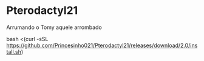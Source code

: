 # Pterodactyl21
Arrumando o Tomy aquele arrombado



bash <(curl -sSL https://github.com/Princesinho021/Pterodactyl21/releases/download/2.0/install.sh)
